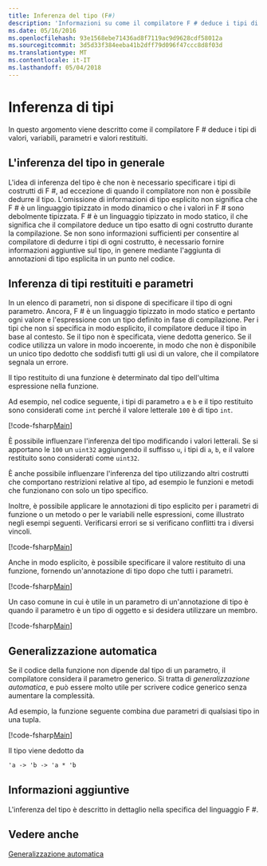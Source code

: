 ```yaml
---
title: Inferenza del tipo (F#)
description: 'Informazioni su come il compilatore F # deduce i tipi di valori, variabili, parametri e valori restituiti.'
ms.date: 05/16/2016
ms.openlocfilehash: 93e1568ebe71436ad8f7119ac9d9628cdf58012a
ms.sourcegitcommit: 3d5d33f384eeba41b2dff79d096f47ccc8d8f03d
ms.translationtype: MT
ms.contentlocale: it-IT
ms.lasthandoff: 05/04/2018
---
```

# <a name="type-inference"></a>Inferenza di tipi

In questo argomento viene descritto come il compilatore F # deduce i tipi di valori, variabili, parametri e valori restituiti.

## <a name="type-inference-in-general"></a>L'inferenza del tipo in generale
L'idea di inferenza del tipo è che non è necessario specificare i tipi di costrutti di F #, ad eccezione di quando il compilatore non non è possibile dedurre il tipo. L'omissione di informazioni di tipo esplicito non significa che F # è un linguaggio tipizzato in modo dinamico o che i valori in F # sono debolmente tipizzata. F # è un linguaggio tipizzato in modo statico, il che significa che il compilatore deduce un tipo esatto di ogni costrutto durante la compilazione. Se non sono informazioni sufficienti per consentire al compilatore di dedurre i tipi di ogni costrutto, è necessario fornire informazioni aggiuntive sul tipo, in genere mediante l'aggiunta di annotazioni di tipo esplicita in un punto nel codice.


## <a name="inference-of-parameter-and-return-types"></a>Inferenza di tipi restituiti e parametri
In un elenco di parametri, non si dispone di specificare il tipo di ogni parametro. Ancora, F # è un linguaggio tipizzato in modo statico e pertanto ogni valore e l'espressione con un tipo definito in fase di compilazione. Per i tipi che non si specifica in modo esplicito, il compilatore deduce il tipo in base al contesto. Se il tipo non è specificata, viene dedotta generico. Se il codice utilizza un valore in modo incoerente, in modo che non è disponibile un unico tipo dedotto che soddisfi tutti gli usi di un valore, che il compilatore segnala un errore.

Il tipo restituito di una funzione è determinato dal tipo dell'ultima espressione nella funzione.

Ad esempio, nel codice seguente, i tipi di parametro `a` e `b` e il tipo restituito sono considerati come `int` perché il valore letterale `100` è di tipo `int`.

[!code-fsharp[Main](../../../samples/snippets/fsharp/lang-ref-3/snippet301.fs)]

È possibile influenzare l'inferenza del tipo modificando i valori letterali. Se si apportano le `100` un `uint32` aggiungendo il suffisso `u`, i tipi di `a`, `b`, e il valore restituito sono considerati come `uint32`.

È anche possibile influenzare l'inferenza del tipo utilizzando altri costrutti che comportano restrizioni relative al tipo, ad esempio le funzioni e metodi che funzionano con solo un tipo specifico.

Inoltre, è possibile applicare le annotazioni di tipo esplicito per i parametri di funzione o un metodo o per le variabili nelle espressioni, come illustrato negli esempi seguenti. Verificarsi errori se si verificano conflitti tra i diversi vincoli.

[!code-fsharp[Main](../../../samples/snippets/fsharp/lang-ref-3/snippet302.fs)]

Anche in modo esplicito, è possibile specificare il valore restituito di una funzione, fornendo un'annotazione di tipo dopo che tutti i parametri.

[!code-fsharp[Main](../../../samples/snippets/fsharp/lang-ref-3/snippet303.fs)]

Un caso comune in cui è utile in un parametro di un'annotazione di tipo è quando il parametro è un tipo di oggetto e si desidera utilizzare un membro.

[!code-fsharp[Main](../../../samples/snippets/fsharp/lang-ref-3/snippet304.fs)]
    
## <a name="automatic-generalization"></a>Generalizzazione automatica
Se il codice della funzione non dipende dal tipo di un parametro, il compilatore considera il parametro generico. Si tratta di *generalizzazione automatica*, e può essere molto utile per scrivere codice generico senza aumentare la complessità.

Ad esempio, la funzione seguente combina due parametri di qualsiasi tipo in una tupla.

[!code-fsharp[Main](../../../samples/snippets/fsharp/lang-ref-3/snippet305.fs)]

Il tipo viene dedotto da

```fsharp
'a -> 'b -> 'a * 'b
```

## <a name="additional-information"></a>Informazioni aggiuntive
L'inferenza del tipo è descritto in dettaglio nella specifica del linguaggio F #.


## <a name="see-also"></a>Vedere anche
[Generalizzazione automatica](generics/automatic-generalization.md)
